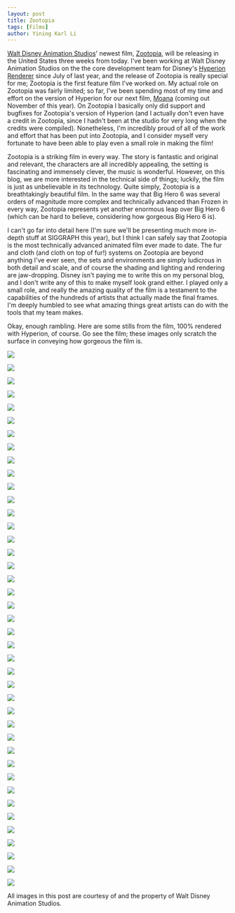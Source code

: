 ```yaml
---
layout: post
title: Zootopia
tags: [Films]
author: Yining Karl Li
---
```


[Walt Disney Animation Studios](http://www.disneyanimation.com/)' newest film, [Zootopia](http://www.disneyanimation.com/projects/zootopia), will be releasing in the United States three weeks from today. I've been working at Walt Disney Animation Studios on the the core development team for Disney's [Hyperion Renderer](http://www.disneyanimation.com/technology/innovations/hyperion) since July of last year, and the release of Zootopia is really special for me; Zootopia is the first feature film I've worked on. My actual role on Zootopia was fairly limited; so far, I've been spending most of my time and effort on the version of Hyperion for our next film, [Moana](http://www.disneyanimation.com/projects/moana) (coming out November of this year). On Zootopia I basically only did support and bugfixes for Zootopia's version of Hyperion (and I actually don't even have a credit in Zootopia, since I hadn't been at the studio for very long when the credits were compiled). Nonetheless, I'm incredibly proud of all of the work and effort that has been put into Zootopia, and I consider myself very fortunate to have been able to play even a small role in making the film!

Zootopia is a striking film in every way. The story is fantastic and original and relevant, the characters are all incredibly appealing, the setting is fascinating and immensely clever, the music is wonderful. However, on this blog, we are more interested in the technical side of things; luckily, the film is just as unbelievable in its technology. Quite simply, Zootopia is a breathtakingly beautiful film. In the same way that Big Hero 6 was several orders of magnitude more complex and technically advanced than Frozen in every way, Zootopia represents yet another enormous leap over Big Hero 6 (which can be hard to believe, considering how gorgeous Big Hero 6 is).

I can't go far into detail here (I'm sure we'll be presenting much more in-depth stuff at SIGGRAPH this year), but I think I can safely say that Zootopia is the most technically advanced animated film ever made to date. The fur and cloth (and cloth on top of fur!) systems on Zootopia are beyond anything I've ever seen, the sets and environments are simply ludicrous in both detail and scale, and of course the shading and lighting and rendering are jaw-dropping. Disney isn't paying me to write this on my personal blog, and I don't write any of this to make myself look grand either. I played only a small role, and really the amazing quality of the film is a testament to the capabilities of the hundreds of artists that actually made the final frames. I'm deeply humbled to see what amazing things great artists can do with the tools that my team makes.

Okay, enough rambling. Here are some stills from the film, 100% rendered with Hyperion, of course. Go see the film; these images only scratch the surface in conveying how gorgeous the film is.

[![]({{site.url}}/content/images/2016/Feb/zoot_01.jpg)]({{site.url}}/content/images/2016/Feb/zoot_01.jpg)

[![]({{site.url}}/content/images/2016/Feb/zoot_03.jpg)]({{site.url}}/content/images/2016/Feb/zoot_03.jpg)

[![]({{site.url}}/content/images/2016/Feb/zoot_13.jpg)]({{site.url}}/content/images/2016/Feb/zoot_13.jpg)

[![]({{site.url}}/content/images/2016/Feb/zoot_14.jpg)]({{site.url}}/content/images/2016/Feb/zoot_14.jpg)

[![]({{site.url}}/content/images/2016/Feb/zoot_02.jpg)]({{site.url}}/content/images/2016/Feb/zoot_02.jpg)

[![]({{site.url}}/content/images/2016/Feb/zoot_04.jpg)]({{site.url}}/content/images/2016/Feb/zoot_04.jpg)

[![]({{site.url}}/content/images/2016/Feb/zoot_05.jpg)]({{site.url}}/content/images/2016/Feb/zoot_05.jpg)

[![]({{site.url}}/content/images/2016/Feb/zoot_40.jpg)]({{site.url}}/content/images/2016/Feb/zoot_40.jpg)

[![]({{site.url}}/content/images/2016/Feb/zoot_06.jpg)]({{site.url}}/content/images/2016/Feb/zoot_06.jpg)

[![]({{site.url}}/content/images/2016/Feb/zoot_07.jpg)]({{site.url}}/content/images/2016/Feb/zoot_07.jpg)

[![]({{site.url}}/content/images/2016/Feb/zoot_16.jpg)]({{site.url}}/content/images/2016/Feb/zoot_16.jpg)

[![]({{site.url}}/content/images/2016/Feb/zoot_08.jpg)]({{site.url}}/content/images/2016/Feb/zoot_08.jpg)

[![]({{site.url}}/content/images/2016/Feb/zoot_10.jpg)]({{site.url}}/content/images/2016/Feb/zoot_10.jpg)

[![]({{site.url}}/content/images/2016/Feb/zoot_11.jpg)]({{site.url}}/content/images/2016/Feb/zoot_11.jpg)

[![]({{site.url}}/content/images/2016/Feb/zoot_12.jpg)]({{site.url}}/content/images/2016/Feb/zoot_12.jpg)

[![]({{site.url}}/content/images/2016/Feb/zoot_09.jpg)]({{site.url}}/content/images/2016/Feb/zoot_09.jpg)

[![]({{site.url}}/content/images/2016/Feb/zoot_33.jpg)]({{site.url}}/content/images/2016/Feb/zoot_33.jpg)

[![]({{site.url}}/content/images/2016/Feb/zoot_15.jpg)]({{site.url}}/content/images/2016/Feb/zoot_15.jpg)

[![]({{site.url}}/content/images/2016/Feb/zoot_17.jpg)]({{site.url}}/content/images/2016/Feb/zoot_17.jpg)

[![]({{site.url}}/content/images/2016/Feb/zoot_18.jpg)]({{site.url}}/content/images/2016/Feb/zoot_18.jpg)

[![]({{site.url}}/content/images/2016/Feb/zoot_41.jpg)]({{site.url}}/content/images/2016/Feb/zoot_41.jpg)

[![]({{site.url}}/content/images/2016/Feb/zoot_39.jpg)]({{site.url}}/content/images/2016/Feb/zoot_39.jpg)

[![]({{site.url}}/content/images/2016/Feb/zoot_19.jpg)]({{site.url}}/content/images/2016/Feb/zoot_19.jpg)

[![]({{site.url}}/content/images/2016/Feb/zoot_20.jpg)]({{site.url}}/content/images/2016/Feb/zoot_20.jpg)

[![]({{site.url}}/content/images/2016/Feb/zoot_21.jpg)]({{site.url}}/content/images/2016/Feb/zoot_21.jpg)

[![]({{site.url}}/content/images/2016/Feb/zoot_31.jpg)]({{site.url}}/content/images/2016/Feb/zoot_31.jpg)

[![]({{site.url}}/content/images/2016/Feb/zoot_22.jpg)]({{site.url}}/content/images/2016/Feb/zoot_22.jpg)

[![]({{site.url}}/content/images/2016/Feb/zoot_27.jpg)]({{site.url}}/content/images/2016/Feb/zoot_27.jpg)

[![]({{site.url}}/content/images/2016/Feb/zoot_23.jpg)]({{site.url}}/content/images/2016/Feb/zoot_23.jpg)

[![]({{site.url}}/content/images/2016/Feb/zoot_35.jpg)]({{site.url}}/content/images/2016/Feb/zoot_35.jpg)

[![]({{site.url}}/content/images/2016/Feb/zoot_36.jpg)]({{site.url}}/content/images/2016/Feb/zoot_36.jpg)

[![]({{site.url}}/content/images/2016/Feb/zoot_37.jpg)]({{site.url}}/content/images/2016/Feb/zoot_37.jpg)

[![]({{site.url}}/content/images/2016/Feb/zoot_24.jpg)]({{site.url}}/content/images/2016/Feb/zoot_24.jpg)

[![]({{site.url}}/content/images/2016/Feb/zoot_25.jpg)]({{site.url}}/content/images/2016/Feb/zoot_25.jpg)

[![]({{site.url}}/content/images/2016/Feb/zoot_28.jpg)]({{site.url}}/content/images/2016/Feb/zoot_28.jpg)

[![]({{site.url}}/content/images/2016/Feb/zoot_29.jpg)]({{site.url}}/content/images/2016/Feb/zoot_29.jpg)

[![]({{site.url}}/content/images/2016/Feb/zoot_32.jpg)]({{site.url}}/content/images/2016/Feb/zoot_32.jpg)

[![]({{site.url}}/content/images/2016/Feb/zoot_34.jpg)]({{site.url}}/content/images/2016/Feb/zoot_34.jpg)

[![]({{site.url}}/content/images/2016/Feb/zoot_30.jpg)]({{site.url}}/content/images/2016/Feb/zoot_30.jpg)

[![]({{site.url}}/content/images/2016/Feb/zoot_38.jpg)]({{site.url}}/content/images/2016/Feb/zoot_38.jpg)

[![]({{site.url}}/content/images/2016/Feb/zoot_26.jpg)]({{site.url}}/content/images/2016/Feb/zoot_26.jpg)

All images in this post are courtesy of and the property of Walt Disney Animation Studios.
